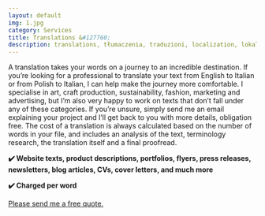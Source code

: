 ```yaml
---
layout: default
img: 1.jpg
category: Services
title: Translations &#127760;
description: translations, tłumaczenia, traduzioni, localization, lokalizacja, localizzazione, xl8, tn9, l10n
---
```

<p>
A translation takes your words on a journey to an incredible destination. If you’re looking for a professional to translate your text from English to Italian or from Polish to Italian, I can help make the journey more comfortable. I specialise in art, craft production, sustainability, fashion, marketing and advertising, but I’m also very happy to work on texts that don’t fall under any of these categories. If you’re unsure, simply send me an email explaining your project and I’ll get back to you with more details, obligation free. The cost of a translation is always calculated based on the number of words in your file, and includes an analysis of the text, terminology research, the translation itself and a final proofread.
</p>
<p>
<strong>✔️ Website texts, product descriptions, portfolios, flyers, press releases, newsletters, blog articles, CVs, cover letters, and much more</strong>
</p>
<p>
<strong>✔️ Charged per word</strong>
</p>
<a href="mailto:angela@tiliatranslations.it">Please send me a free quote.</a>
